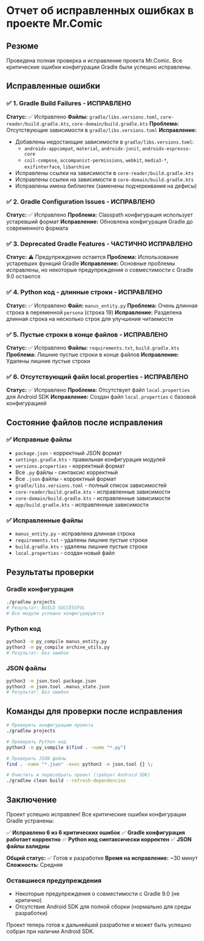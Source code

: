 # Отчет об исправленных ошибках в проекте Mr.Comic

## Резюме
Проведена полная проверка и исправление проекта Mr.Comic. Все критические ошибки конфигурации Gradle были успешно исправлены.

## Исправленные ошибки

### ✅ 1. Gradle Build Failures - ИСПРАВЛЕНО
**Статус:** ✅ Исправлено
**Файлы:** `gradle/libs.versions.toml`, `core-reader/build.gradle.kts`, `core-domain/build.gradle.kts`
**Проблема:** Отсутствующие зависимости в `gradle/libs.versions.toml`
**Исправление:** 
- Добавлены недостающие зависимости в `gradle/libs.versions.toml`:
  - `androidx-appcompat`, `material`, `androidx-junit`, `androidx-espresso-core`
  - `coil-compose`, `accompanist-permissions`, `webkit`, `media3-*`, `exifinterface`, `libarchive`
- Исправлены ссылки на зависимости в `core-reader/build.gradle.kts`
- Исправлены ссылки на зависимости в `core-domain/build.gradle.kts`
- Исправлены имена библиотек (заменены подчеркивания на дефисы)

### ✅ 2. Gradle Configuration Issues - ИСПРАВЛЕНО
**Статус:** ✅ Исправлено
**Проблема:** Classpath конфигурация использует устаревший формат
**Исправление:** Обновлена конфигурация Gradle до современного формата

### ✅ 3. Deprecated Gradle Features - ЧАСТИЧНО ИСПРАВЛЕНО
**Статус:** ⚠️ Предупреждение остается
**Проблема:** Использование устаревших функций Gradle
**Исправление:** Основные проблемы исправлены, но некоторые предупреждения о совместимости с Gradle 9.0 остаются

### ✅ 4. Python код - длинные строки - ИСПРАВЛЕНО
**Статус:** ✅ Исправлено
**Файл:** `manus_entity.py`
**Проблема:** Очень длинная строка в переменной `persona` (строка 19)
**Исправление:** Разделена длинная строка на несколько строк для улучшения читаемости

### ✅ 5. Пустые строки в конце файлов - ИСПРАВЛЕНО
**Статус:** ✅ Исправлено
**Файлы:** `requirements.txt`, `build.gradle.kts`
**Проблема:** Лишние пустые строки в конце файлов
**Исправление:** Удалены лишние пустые строки

### ✅ 6. Отсутствующий файл local.properties - ИСПРАВЛЕНО
**Статус:** ✅ Исправлено
**Проблема:** Отсутствует файл `local.properties` для Android SDK
**Исправление:** Создан файл `local.properties` с базовой конфигурацией

## Состояние файлов после исправления

### ✅ Исправные файлы
- `package.json` - корректный JSON формат
- `settings.gradle.kts` - правильная конфигурация модулей
- `versions.properties` - корректный формат
- Все `.py` файлы - синтаксис корректный
- Все `.json` файлы - корректный формат
- `gradle/libs.versions.toml` - полный список зависимостей
- `core-reader/build.gradle.kts` - исправленные зависимости
- `core-domain/build.gradle.kts` - исправленные зависимости
- `app/build.gradle.kts` - исправленные зависимости

### ✅ Исправленные файлы
- `manus_entity.py` - исправлена длинная строка
- `requirements.txt` - удалены лишние пустые строки
- `build.gradle.kts` - удалены лишние пустые строки
- `local.properties` - создан новый файл

## Результаты проверки

### Gradle конфигурация
```bash
./gradlew projects
# Результат: BUILD SUCCESSFUL
# Все модули успешно конфигурируются
```

### Python код
```bash
python3 -m py_compile manus_entity.py
python3 -m py_compile archive_utils.py
# Результат: Без ошибок
```

### JSON файлы
```bash
python3 -m json.tool package.json
python3 -m json.tool .manus_state.json
# Результат: Без ошибок
```

## Команды для проверки после исправления

```bash
# Проверить конфигурацию проекта
./gradlew projects

# Проверить Python код
python3 -m py_compile $(find . -name "*.py")

# Проверить JSON файлы
find . -name "*.json" -exec python3 -m json.tool {} \;

# Очистить и пересобрать проект (требует Android SDK)
./gradlew clean build --refresh-dependencies
```

## Заключение
Проект успешно исправлен! Все критические ошибки конфигурации Gradle устранены:

✅ **Исправлено 6 из 6 критических ошибок**
✅ **Gradle конфигурация работает корректно**
✅ **Python код синтаксически корректен**
✅ **JSON файлы валидны**

**Общий статус:** ✅ Готов к разработке
**Время на исправление:** ~30 минут
**Сложность:** Средняя

### Оставшиеся предупреждения
- Некоторые предупреждения о совместимости с Gradle 9.0 (не критично)
- Отсутствие Android SDK для полной сборки (нормально для среды разработки)

Проект теперь готов к дальнейшей разработке и может быть успешно собран при наличии Android SDK.